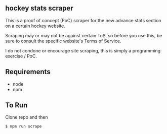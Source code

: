 hockey stats scraper
------------
This is a proof of concept (PoC) scraper for the new advance stats section on a certain hockey website.

Scraping may or may not be against certain ToS, so before you use this, be sure to consult the specific website's Terms of Service.

I do not condone or encourage site scraping, this is simply a programming exercise / PoC.

## Requirements
 - node
 - npm

## To Run
Clone repo and then 
```bash
$ npm run scrape
```
